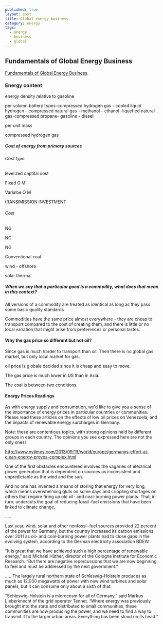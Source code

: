 ```yaml
---
published: true
layout: post
title: Global energy business
category: energy
tags:
  - energy
  - business
  - global
---
```

## Fundamentals of Global Energy Business

[Fundamentals of Global Energy Business](https://www.coursera.org/learn/energy-business). 



### Energy content


energy density relative to gasoline

per volumn
      battery types-compressed hydrogen gas - cooled liquid hydrogen - compressed natural gas - methanol - ethanol -liquefied natural gas-compressed propane- gasoline - diesel

per unit mass




compressed hydrogen gas 





##### Cost of energy from primary sources

###### Cost type

levelized captital cost

Fixed O M

Varialbe O M 

tRANSIMISSION INVESTMENT


###### Cost

NG

NG

NG

Conventional coal

wind - offshore

solar thermal




##### When we say that a particular good is a commodity, what does that mean in this context?

All versions of a commodity are treated as identical as long as they pass some basic quality standards


Commodities have the same price almost everywhere - they are cheap to transport compared to the cost of creating them, and there is little or no local variation that might arise from preferences or personal tastes.



#### Why the gas price so different but not oil?

Since gas is much harder to transport than oil. Then there is no global gas market, but only local market for gas. 


oil price is globale decided since it is cheap and easy to move.

The gas price is much lower in US than in Asia.

The coal is between two conditions.

#### Energy Prices Readings

As with energy supply and consumption, we'd like to give you a sense of the importance of energy prices in particular countries or communities. Please read these articles on the effects of low oil prices on Venezuela, and the impacts of renewable energy surcharges in Germany.

Note: these are contentious topics, with strong opinions held by different groups in each country. The opinions you see expressed here are not the only ones!


http://www.nytimes.com/2013/09/19/world/europe/germanys-effort-at-clean-energy-proves-complex.html


One of the first obstacles encountered involves the vagaries of electrical power generation that is dependent on sources as inconsistent and unpredictable as the wind and the sun.

And no one has invented a means of storing that energy for very long, which means overwhelming gluts on some days and crippling shortages on others that require firing up old oil- and coal-burning power plants. That, in turn, undercuts the goal of reducing fossil-fuel emissions that have been linked to climate change.


.....

Last year, wind, solar and other nonfossil-fuel sources provided 22 percent of the power for Germany, but the country increased its carbon emissions over 2011 as oil- and coal-burning power plants had to close gaps in the evolving system, according to the German electricity association BDEW.

“It is great that we have achieved such a high percentage of renewable energy,” said Michael Hüther, director of the Cologne Institute for Economic Research. “But there are negative repercussions that we are now beginning to feel and must be addressed by the next government.”

.....
The largely rural northern state of Schleswig-Holstein produces as much as 12,000 megawatts of power with new wind turbines and solar panels, but it can consume only about a sixth of that.

“Schleswig-Holstein is a microcosm for all of Germany,” said Markus Lieberknecht of the grid operator Tennet. “Where energy was previously brought into the state and distributed to small communities, these communities are now producing the power, and we need to find a way to transmit it to the larger urban areas. Everything has been stood on its head.”